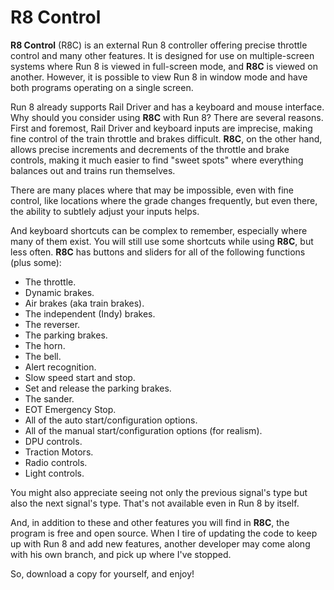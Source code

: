 # R8 Control

**R8 Control** (R8C) is an external Run 8 controller offering precise throttle
control and many other features. It is designed for use on multiple-screen
systems where Run 8 is viewed in full-screen mode, and **R8C** is viewed
on another. However, it is possible to view Run 8 in window mode
and have both programs operating on a single screen.

Run 8 already supports Rail Driver and has a keyboard and
mouse interface. Why should you consider using **R8C** with Run 8?
There are several reasons. First and foremost, Rail Driver
and keyboard inputs are imprecise, making fine control of
the train throttle and brakes difficult. **R8C**, on the other hand,
allows precise increments and decrements of the throttle and
brake controls, making it much easier to find "sweet spots" where
everything balances out and trains run themselves.

There are many places where that may be impossible, even with fine
control, like locations where the grade changes frequently, but even
there, the ability to subtlely adjust your inputs helps.

And keyboard shortcuts can be complex to remember, especially where
many of them exist. You will still use some shortcuts
while using **R8C**, but less often. **R8C** has buttons
and sliders for all of the following functions (plus some):

* The throttle.
* Dynamic brakes.
* Air brakes (aka train brakes).
* The independent (Indy) brakes.
* The reverser.
* The parking brakes.
* The horn.
* The bell.
* Alert recognition.
* Slow speed start and stop.
* Set and release the parking brakes.
* The sander.
* EOT Emergency Stop.
* All of the auto start/configuration options.
* All of the manual start/configuration options (for realism).
* DPU controls.
* Traction Motors.
* Radio controls.
* Light controls.

You might also appreciate seeing not only the previous signal's
type but also the next signal's type. That's not available even
in Run 8 by itself.

And, in addition to these and other features you will find in
**R8C**, the program is free and open source. When I tire of
updating the code to keep up with Run 8 and add new features,
another developer may come along with his own branch, and pick
up where I've stopped.

So, download a copy for yourself, and enjoy!
